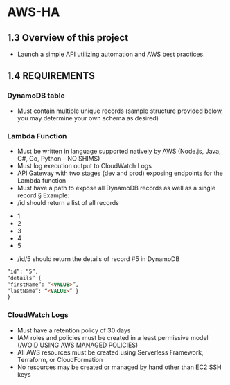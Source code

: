 # AWS-HA

## 1.3 Overview of this project
- Launch a simple API utilizing automation and AWS best practices.

## 1.4 REQUIREMENTS

### DynamoDB table
- Must contain multiple unique records (sample structure provided below, you may
determine your own schema as desired) 

### Lambda Function
- Must be written in language supported natively by AWS (Node.js, Java, C#, Go, Python – NO SHIMS)
- Must log execution output to CloudWatch Logs
- API Gateway with two stages (dev and prod) exposing endpoints for the Lambda function
- Must have a path to expose all DynamoDB records as well as a single record § Example:
- /id should return a list of all records
* 1
* 2
* 3
* 4
* 5
-  /id/5 should return the details of record #5 in DynamoDB
```html {
“id”: “5”,
“details” {
“firstName”: “<VALUE>”,
“lastName”: “<VALUE>” }
}
```  

### CloudWatch Logs
- Must have a retention policy of 30 days
- IAM roles and policies must be created in a least permissive model (AVOID USING AWS MANAGED POLICIES)
- All AWS resources must be created using Serverless Framework, Terraform, or CloudFormation
- No resources may be created or managed by hand other than EC2 SSH keys
